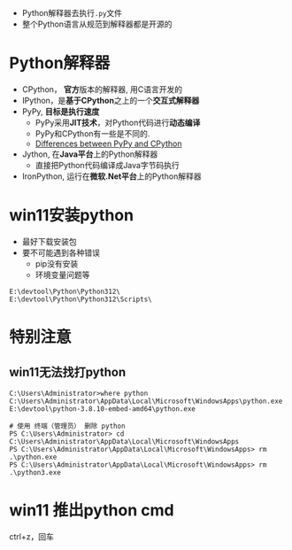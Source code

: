 - Python解释器去执行`.py`文件
- 整个Python语言从规范到解释器都是开源的

# Python解释器
- CPython， **官方**版本的解释器, 用C语言开发的
- IPython，是**基于CPython**之上的一个**交互式解释器**
- PyPy, **目标是执行速度**
	- PyPy采用**JIT技术**，对Python代码进行**动态编译**
	- PyPy和CPython有一些是不同的. 
	- [Differences between PyPy and CPython](https://doc.pypy.org/en/latest/cpython_differences.html)
- Jython, 在**Java平台**上的Python解释器
	- 直接把Python代码编译成Java字节码执行
- IronPython, 运行在**微软.Net平台**上的Python解释器

# win11安装python
- 最好下载安装包
- 要不可能遇到各种错误
	- pip没有安装
	- 环境变量问题等

```
E:\devtool\Python\Python312\
E:\devtool\Python\Python312\Scripts\
```
# 特别注意
## win11无法找打python
```
C:\Users\Administrator>where python
C:\Users\Administrator\AppData\Local\Microsoft\WindowsApps\python.exe
E:\devtool\python-3.8.10-embed-amd64\python.exe

# 使用 终端（管理员） 删除 python
PS C:\Users\Administrator> cd C:\Users\Administrator\AppData\Local\Microsoft\WindowsApps
PS C:\Users\Administrator\AppData\Local\Microsoft\WindowsApps> rm .\python.exe
PS C:\Users\Administrator\AppData\Local\Microsoft\WindowsApps> rm .\python3.exe
```

# win11 推出python cmd
ctrl+z，回车

# 